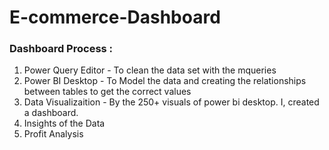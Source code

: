 # E-commerce-Dashboard

### Dashboard Process :
1) Power Query Editor - To clean the data set with the mqueries
2) Power BI Desktop - To Model the data and creating the relationships between tables to get the correct values
3) Data Visualizaition - By the 250+ visuals of power bi desktop. I, created a dashboard.
4) Insights of the Data
5) Profit Analysis
